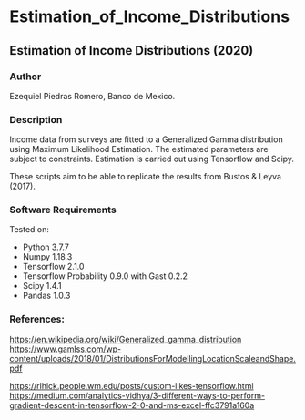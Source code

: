 # Estimation_of_Income_Distributions
## Estimation of Income Distributions (2020)

### Author
Ezequiel Piedras Romero, Banco de Mexico.

### Description  
Income data from surveys are fitted to a Generalized Gamma distribution using Maximum Likelihood Estimation. The estimated parameters are subject to constraints. Estimation is carried out using Tensorflow and Scipy.

These scripts aim to be able to replicate the results from Bustos & Leyva (2017).  

### Software Requirements
Tested on:  
* Python 3.7.7
* Numpy 1.18.3
* Tensorflow 2.1.0
* Tensorflow Probability 0.9.0 with Gast 0.2.2
* Scipy 1.4.1
* Pandas 1.0.3

### References:  
https://en.wikipedia.org/wiki/Generalized_gamma_distribution  
https://www.gamlss.com/wp-content/uploads/2018/01/DistributionsForModellingLocationScaleandShape.pdf  

https://rlhick.people.wm.edu/posts/custom-likes-tensorflow.html  
https://medium.com/analytics-vidhya/3-different-ways-to-perform-gradient-descent-in-tensorflow-2-0-and-ms-excel-ffc3791a160a  
